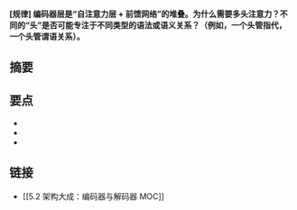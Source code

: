 #### [规律] 编码器层是“自注意力层 + 前馈网络”的堆叠。为什么需要多头注意力？不同的“头”是否可能专注于不同类型的语法或语义关系？（例如，一个头管指代，一个头管谓语关系）。


## 摘要


## 要点

- 
- 
- 

## 链接

- [[5.2 架构大成：编码器与解码器 MOC]]
